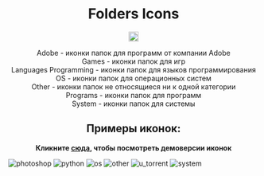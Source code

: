 <h1 align="center">Folders Icons</h1>

<p align="center">
<a href="https://github.com/blackcatprog/folder_icons/blob/main/LICENSE"><img alt="LICENSE" src="https://img.shields.io/github/license/tjackenpacken/taskbar-groups?style=for-the-badge" height="20"/></a> 
</p>

<p align="center">
Adobe - иконки папок для программ от компании Adobe<br>
Games - иконки папок для игр<br>
Languages Programming - иконки папок для языков программирования<br>
OS - иконки папок для операционных систем<br>
Other - иконки папок не относящиеся ни к одной категории<br>
Programs - иконки папок для программ<br>
System - иконки папок для системы
</p>

<h2 align="center">Примеры иконок:</h2>

<p align="center">
<strong>Кликните <a href="demo.md">сюда</a>, чтобы посмотреть демоверсии иконок</strong>
  
![photoshop](Adobe/photoshop.ico) ![python](Languages%20Programming/python.ico)
![os](OS/ubuntu.ico) ![other](Other/youtube.ico) ![u_torrent](Programs/unity.ico)
![system](System/video.ico)

</p>
